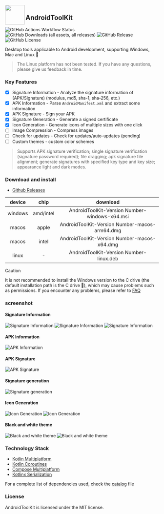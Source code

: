 <img src="/composeApp/launcher/icon.png" width="64" align="left" />

## AndroidToolKit

![GitHub Actions Workflow Status](https://img.shields.io/github/actions/workflow/status/LazyIonEs/AndroidToolKit/build-release.yml)
![GitHub Downloads (all assets, all releases)](https://img.shields.io/github/downloads/LazyIonEs/AndroidToolKit/total)
![GitHub Release](https://img.shields.io/github/v/release/LazyIonEs/AndroidToolKit)
![GitHub License](https://img.shields.io/github/license/LazyIonEs/AndroidToolKit)
<!-- ![GitHub Downloads (all assets, latest release)](https://img.shields.io/github/downloads/LazyIonEs/AndroidToolKit/latest/total) -->
Desktop tools applicable to Android development, supporting Windows, Mac and Linux :tada:
> The Linux platform has not been tested. If you have any questions, please give us feedback in time.

### Key Features
- [x] Signature Information - Analyze the signature information of (APK/Signature) (modulus, md5, sha-1, sha-256, etc.)
- [x] APK Information - Parse `AndroidManifest.xml` and extract some information
- [x] APK Signature - Sign your APK
- [x] Signature Generation - Generate a signed certificate
- [x] Icon Generation - Generate icons of multiple sizes with one click
- [ ] Image Compression - Compress images
- [ ] Check for updates - Check for updates/auto-updates (pending)
- [ ] Custom themes - custom color schemes
> Supports APK signature verification; single signature verification (signature password required); file dragging; apk signature file alignment; generate signatures with specified key type and key size; appearance light and dark modes.

### Download and install
- [Github Releases](https://github.com/LazyIonEs/AndroidToolKit/releases)

| device | chip | download |
|:----:|:----:|:----:|
| windows | amd/intel | AndroidToolKit-Version Number-windows-x64.msi |
| macos | apple | AndroidToolKit-Version Number-macos-arm64.dmg |
| macos | intel | AndroidToolKit-Version Number-macos-x64.dmg |
| linux | - | AndroidToolKit-Version Number-linux.deb |
> [!CAUTION]
> It is not recommended to install the Windows version to the C drive (the default installation path is the C drive :clown_face:), which may cause problems such as permissions. If you encounter any problems, please refer to [FAQ](FAQ.md)

### screenshot
#### Signature Information
![Signature Information](screenshots/screenshot_signature_information_1.png)
![Signature Information](screenshots/screenshot_signature_information_2.png)
![Signature Information](screenshots/screenshot_signature_information_3.png)

#### APK Information
![APK Information](screenshots/screenshot_apk_information_1.png)

#### APK Signature
![APK Signature](screenshots/screenshot_apk_signature_1.png)

#### Signature generation
![Signature generation](screenshots/screenshot_signature_generation_1.png)

#### Icon Generation
![Icon Generation](screenshots/screenshot_icon_factory_1.png)
![Icon Generation](screenshots/screenshot_icon_factory_2.png)

#### Black and white theme
![Black and white theme](screenshots/screenshot_light.png)
![Black and white theme](screenshots/screenshot_dark.png)

### Technology Stack
- [Kotlin Multiplatform](https://kotlinlang.org/lp/multiplatform/)
- [Kotlin Coroutines](https://github.com/Kotlin/kotlinx.coroutines)
- [Compose Multiplatform](https://www.jetbrains.com/lp/compose-multiplatform/)
- [Kotlinx Serialization](https://github.com/Kotlin/kotlinx.serialization)

For a complete list of dependencies used, check the [catalog](/gradle/libs.versions.toml) file

### License

AndroidToolKit is licensed under the MIT license.
